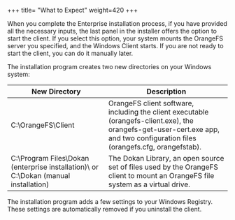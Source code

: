 +++
title= "What to Expect"
weight=420
+++

When you complete the Enterprise installation process, if you have
provided all the necessary inputs, the last panel in the installer
offers the option to start the client. If you select this option, your
system mounts the OrangeFS server you specified, and the Windows Client
starts. If you are not ready to start the client, you can do it manually
later.

The installation program creates two new directories on your Windows
system:


| New Directory | Description |
|---|---|
| C:\\OrangeFS\\Client | OrangeFS client software, including the client executable (orangefs-client.exe), the orangefs-get-user-cert.exe app, and two configuration files (orangefs.cfg, orangefstab). |
| C:\\Program Files\\Dokan (enterprise installation)\ or C:\\Dokan (manual installation)  | The Dokan Library, an open source set of files used by the OrangeFS client to mount an OrangeFS file system as a virtual drive. |

The installation program adds a few settings to your Windows Registry.  These settings are automatically removed if you uninstall the client.

 

 

 

 

 

 

 
